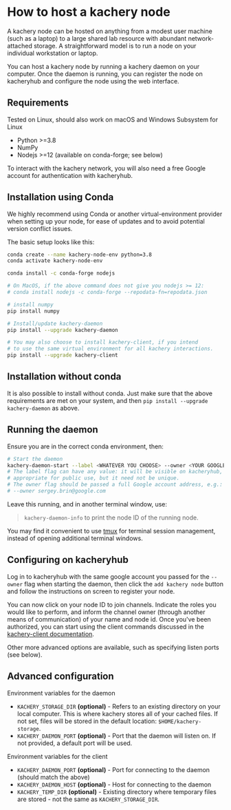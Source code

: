 # How to host a kachery node

A kachery node can be hosted on anything from a modest user machine
(such as a laptop) to a large shared lab resource with abundant
network-attached storage. A straightforward model is to run
a node on your individual workstation or laptop.

You can host a kachery node by running a kachery daemon on your computer. Once the daemon is running, you can register the node on kacheryhub and configure the node using the web interface.

## Requirements

Tested on Linux, should also work on macOS and Windows Subsystem for Linux

* Python >=3.8
* NumPy
* Nodejs >=12 (available on conda-forge; see below)

To interact with the kachery network, you will also need a free Google account for authentication with kacheryhub.

## Installation using Conda

We highly recommend using Conda or another virtual-environment provider
when setting up your node, for ease of updates and to avoid potential
version conflict issues.

The basic setup looks like this:

```bash
conda create --name kachery-node-env python=3.8
conda activate kachery-node-env

conda install -c conda-forge nodejs

# On MacOS, if the above command does not give you nodejs >= 12:
# conda install nodejs -c conda-forge --repodata-fn=repodata.json

# install numpy
pip install numpy

# Install/update kachery-daemon
pip install --upgrade kachery-daemon

# You may also choose to install kachery-client, if you intend
# to use the same virtual environment for all kachery interactions.
pip install --upgrade kachery-client
```

## Installation without conda

It is also possible to install without conda. Just make sure that the above requirements are met on your system, and then `pip install --upgrade kachery-daemon` as above.

## Running the daemon

Ensure you are in the correct conda environment, then:

```bash
# Start the daemon
kachery-daemon-start --label <WHATEVER YOU CHOOSE> --owner <YOUR GOOGLE ACCOUNT ID>
# The label flag can have any value: it will be visible on kacheryhub, so it should be
# appropriate for public use, but it need not be unique.
# The owner flag should be passed a full Google account address, e.g.:
# --owner sergey.brin@google.com
```

Leave this running, and in another terminal window, use:
> `kachery-daemon-info`
to print the node ID of the running node.

You may find it convenient to use [tmux](https://github.com/tmux/tmux/wiki)
for terminal session management, instead of opening additional terminal
windows.

## Configuring on kacheryhub

Log in to kacheryhub with the same google account you passed for the
`--owner` flag when starting
the daemon, then click the `add kachery node` button and follow the
instructions on screen to register your node.

You can now click on your node ID to join channels. Indicate the roles
you would like to perform, and inform the channel owner (through another
means of communication) of your name and node id. Once you've been authorized,
you can start using the client commands discussed in the
[kachery-client documentation](https://github.com/kacheryhub/kachery-doc/blob/main/doc/client-howto.md).

Other more advanced options are available, such as specifying listen ports (see below).

## Advanced configuration

Environment variables for the daemon

* `KACHERY_STORAGE_DIR` **(optional)** - Refers to an existing directory on your local computer. This is where kachery stores all of your cached files. If not set, files will be stored in the default location: `$HOME/kachery-storage`.
* `KACHERY_DAEMON_PORT` **(optional)** - Port that the daemon will listen on. If not provided, a default port will be used.

Environment variables for the client

* `KACHERY_DAEMON_PORT` **(optional)** - Port for connecting to the daemon (should match the above)
* `KACHERY_DAEMON_HOST` **(optional)** - Host for connecting to the daemon
* `KACHERY_TEMP_DIR` **(optional)** - Existing directory where temporary files are stored - not the same as `KACHERY_STORAGE_DIR`.